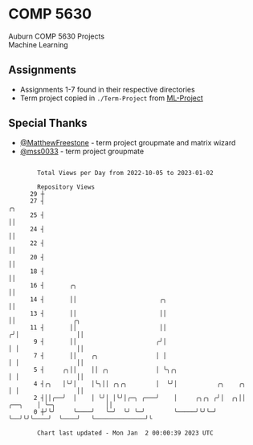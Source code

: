 # COMP 5630
Auburn COMP 5630 Projects  
Machine Learning

## Assignments
- Assignments 1-7 found in their respective directories
- Term project copied in `./Term-Project` from [ML-Project](https://github.com/wumphlett/ML-Project)

## Special Thanks
- [@MatthewFreestone](https://github.com/MatthewFreestone) - term project groupmate and matrix wizard
- [@mss0033](https://github.com/mss0033) - term project groupmate

```

        Total Views per Day from 2022-10-05 to 2023-01-02

        Repository Views
      29 ┼
      27 ┤                                                                     ╭╮
      25 ┤                                                                     ││
      24 ┤                                                                     ││
      22 ┤                                                                     ││
      20 ┤                                                                     ││
      18 ┤                                                                     ││
      16 ┤       ╭╮                                                            ││
      14 ┤       ││                       ╭╮                                   ││
      13 ┤       ││                       ││                                   ││                ╭╮
      11 ┤       ││                       ││                                  ╭╯│                ││
       9 ┤       ││                      ╭╯│                                  │ │                ││
       7 ┤       ││    ╭╮                │ │                                  │ │                ││
       5 ┤     ╭╮││    ││ ╭╮             │ ╰╮╭╮                               │ │                ││
       4 ┤╭╮   │╰╯│    │╰╮││ ╭╮╭╮        │  ╰╯│           ╭╮    ╭╮            │ │                ││
       2 ┤││╭──╯  │    │ ╰╯│ │╰╯│╭─╮ ╭───╯    │     ╭╮╭╮ ╭╯│  ╭╮││    ╭──╮    │ ╰─╮              ││
       0 ┼╯╰╯     ╰────╯   ╰─╯  ╰╯ ╰─╯        ╰─────╯╰╯╰─╯ ╰──╯╰╯╰────╯  ╰────╯   ╰──────────────╯╰

        Chart last updated - Mon Jan  2 00:00:39 2023 UTC
        
```
